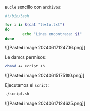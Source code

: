 
``Bucle`` sencillo con ``archivos``:

```Bash
#!/bin/bash

for i in $(cat "texto.txt")
do
        echo "Linea encontrada: $i"
done
```

![[Pasted image 20240617124706.png]]

Le damos permisos:

```Bash
chmod +x script.sh
```

![[Pasted image 20240615175100.png]]

Ejecutamos el ``script``:

```Bash
./script.sh
```

![[Pasted image 20240617124625.png]]